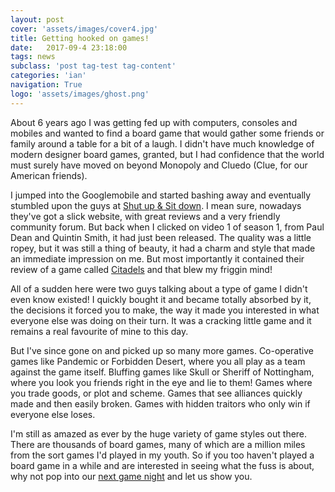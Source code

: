 ```yaml
---
layout: post
cover: 'assets/images/cover4.jpg'
title: Getting hooked on games!
date:   2017-09-4 23:18:00
tags: news
subclass: 'post tag-test tag-content'
categories: 'ian'
navigation: True
logo: 'assets/images/ghost.png'
---
```


About 6 years ago I was getting fed up with computers, consoles and mobiles and wanted to find a board game that would gather some friends or family around a table for a bit of a laugh.  I didn't have much knowledge of modern designer board games, granted, but I had confidence that the world must surely have moved on beyond Monopoly and Cluedo (Clue, for our American friends).  

I jumped into the Googlemobile and started bashing away and eventually stumbled upon the guys at [Shut up & Sit down](https://www.shutupandsitdown.com).  I mean sure, nowadays they've got a slick website, with great reviews and a very friendly community forum.  But back when I clicked on video 1 of season 1, from Paul Dean and Quintin Smith, it had just been released.  The quality was a little ropey, but it was still a thing of beauty, it had a charm and style that made an immediate impression on me. But most importantly it contained their review of a game called [Citadels](https://youtu.be/okviYD6hbc8) and that blew my friggin mind!

All of a sudden here were two guys talking about a type of game I didn't even know existed! I quickly bought it and became totally absorbed by it, the decisions it forced you to make, the way it made you interested in what everyone else was doing on their turn.  It was a cracking little game and it remains a real favourite of mine to this day.  

But I've since gone on and picked up so many more games.  Co-operative games like Pandemic or Forbidden Desert, where you all play as a team against the game itself.  Bluffing games like Skull or Sheriff of Nottingham, where you look you friends right in the eye and lie to them!  Games where you trade goods, or plot and scheme.  Games that see alliances quickly made and then easily broken. Games with hidden traitors who only win if everyone else loses.

I'm still as amazed as ever by the huge variety of game styles out there.  There are thousands of board games, many of which are a million miles from the sort games I'd played in my youth.  So if you too haven't played a board game in a while and are interested in seeing what the fuss is about, why not pop into our [next game night](http://meetu.ps/3cWShQ) and let us show you.  